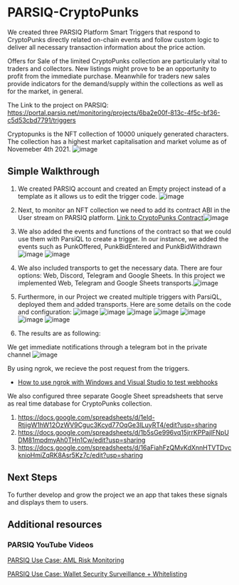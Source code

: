 # PARSIQ-CryptoPunks

We created three PARSIQ Platform Smart Triggers that respond to CryptoPunks directly related on-chain events and follow custom logic to deliver all necessary transaction information about the price action.

Offers for Sale of the limited CryptoPunks collection are particularly vital to traders and collectors. New listings might prove to be an opportunity to profit from the immediate purchase. Meanwhile for traders new sales provide indicators for the demand/supply within the collections as well as for the market, in general.

The Link to the project on PARSIQ: https://portal.parsiq.net/monitoring/projects/6ba2e00f-813c-4f5c-bf36-c5d53cbd7791/triggers

Cryptopunks is the NFT collection of 10000 uniquely generated characters. The collection has a highest market capitalisation and market volume as of Novemeber 4th 2021. 
![image](https://user-images.githubusercontent.com/66903336/140242896-9c339336-e36b-4388-8aa9-56760bf8cd4a.png)

## Simple Walkthrough

1. We created PARSIQ account and created an Empty project instead of a template as it allows us to edit the trigger code.
![image](https://user-images.githubusercontent.com/66903336/140244531-09e16a47-fa12-40f6-bc77-7d139a8be8f4.png)

2. Next, to monitor an NFT collection we need to add its contract ABI in the User stream on PARSIQ platform. [Link to CryptoPunks Contract](https://etherscan.io/address/0xb47e3cd837ddf8e4c57f05d70ab865de6e193bbb#code)![image](https://user-images.githubusercontent.com/66903336/140244623-07f2cb8d-c07c-448d-a9d3-809bb6d66600.png) 
3. We also added the events and functions of the contract so that we could use them with ParsiQL to create a trigger. In our instance, we added the events such as PunkOffered, PunkBidEntered and PunkBidWithdrawn![image](https://user-images.githubusercontent.com/66903336/140245677-1355f8de-9bd4-4850-9388-94e4089fc56a.png)
![image](https://user-images.githubusercontent.com/66903336/140245798-6aa9de77-8914-4074-82ac-724fe96604e2.png)

4. We also included transports to get the necessary data. There are four options: Web, Discord, Telegram and Google Sheets. In this project we implemented Web, Telegram and Google Sheets transports.![image](https://user-images.githubusercontent.com/66903336/140609658-ff4d5370-c200-4904-9e4f-1db2d2e38504.png)

5. Furthermore, in our Project we created multiple triggers with ParsiQL, deployed them and added transports. Here are some details on the code and configuration:
![image](https://user-images.githubusercontent.com/66903336/140609712-a9a03f36-60b8-4e35-b46d-0bede069844d.png)
![image](https://user-images.githubusercontent.com/66903336/140251634-7ab5aeeb-613b-4921-8e32-718ae099d980.png)
![image](https://user-images.githubusercontent.com/66903336/140609790-05521031-d2b7-4904-a67f-3b3a9412eb60.png)
![image](https://user-images.githubusercontent.com/66903336/140245287-348d09c4-b07d-4762-b06a-7034bda3d7bd.png)
![image](https://user-images.githubusercontent.com/66903336/140252175-9c2a8c1e-002c-4fe4-9e90-d105efedd367.png)
![image](https://user-images.githubusercontent.com/66903336/140609810-cab8491b-0839-429b-9e9a-47f8c886f0b8.png)
![image](https://user-images.githubusercontent.com/66903336/140252248-16511115-7a69-466d-b81e-96cac41be8a5.png)

6. The results are as following:

We get immediate notifications through a telegram bot in the private channel
![image](https://user-images.githubusercontent.com/66903336/140609836-eb44988a-9017-4802-bb92-17279241a2f8.png)

By using ngrok, we recieve the post request from the triggers.
* [How to use ngrok with Windows and Visual Studio to test webhooks](https://www.twilio.com/docs/usage/tutorials/how-use-ngrok-windows-and-visual-studio-test-webhooks)

We also configured three separate Google Sheet spreadsheets that serve as real time database for CryptoPunks collection.

1. https://docs.google.com/spreadsheets/d/1eld-RtjigW1hW12OzWV9Cguc3Kcyd77OqGe3lLuyRT4/edit?usp=sharing
2. https://docs.google.com/spreadsheets/d/1b5sGe996vq15jrrKPPajlFNpUDM81mpdmyAh0THn1Cw/edit?usp=sharing
3. https://docs.google.com/spreadsheets/d/16aFiahFzQMvKdXnnHTVTDvcknioHmiZqRK8Asr5Kz7c/edit?usp=sharing

## Next Steps

To further develop and grow the project we an app that takes these signals and displays them to users.

## Additional resources
### PARSIQ YouTube Videos

[PARSIQ Use Case: AML Risk Monitoring](https://www.youtube.com/watch?v=BeRhLAI2xf4&t)

[PARSIQ Use Case: Wallet Security Surveillance + Whitelisting](https://www.youtube.com/watch?v=3MFqwuLxtQk)

